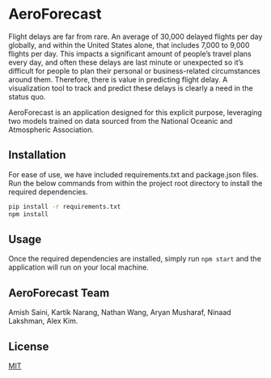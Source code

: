 # AeroForecast

Flight delays are far from rare. An average of 30,000 delayed flights per day globally, and within the United States alone, that includes 7,000 to 9,000 flights per day. This impacts a significant amount of people’s travel plans every day, and often these delays are last minute or unexpected so it’s difficult for people to plan their personal or business-related circumstances around them. Therefore, there is value in predicting flight delay. A visualization tool to track and predict these delays is clearly a need in the status quo.

AeroForecast is an application designed for this explicit purpose, leveraging two models trained on data sourced from the National Oceanic and Atmospheric Association.

## Installation

For ease of use, we have included requirements.txt and package.json files. Run the below commands from within the project root directory to install the required dependencies.

```bash
pip install -r requirements.txt
npm install
```

## Usage
Once the required dependencies are installed, simply run `npm start` and the application will run on your local machine.

## AeroForecast Team
Amish Saini, Kartik Narang, Nathan Wang, Aryan Musharaf, Ninaad Lakshman, Alex Kim.


## License

[MIT](https://choosealicense.com/licenses/mit/)
